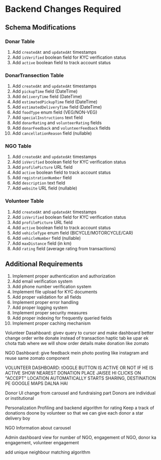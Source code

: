 # Backend Changes Required

## Schema Modifications

### Donar Table
1. Add `createdAt` and `updatedAt` timestamps
2. Add `isVerified` boolean field for KYC verification status
4. Add `active` boolean field to track account status

### DonarTransection Table
1. Add `createdAt` and `updatedAt` timestamps
2. Add `pickupTime` field (DateTime)
3. Add `deliveryTime` field (DateTime)
4. Add `estimatedPickupTime` field (DateTime)
5. Add `estimatedDeliveryTime` field (DateTime)
6. Add `foodType` enum field (VEG/NON-VEG)
7. Add `specialInstructions` text field
8. Add `donarRating` and `volunteerRating` fields
9. Add `donarFeedback` and `volunteerFeedback` fields
10. Add `cancellationReason` field (nullable)

### NGO Table
1. Add `createdAt` and `updatedAt` timestamps
2. Add `isVerified` boolean field for KYC verification status
3. Add `profilePicture` URL field
4. Add `active` boolean field to track account status
5. Add `registrationNumber` field
6. Add `description` text field
7. Add `website` URL field (nullable)

### Volunteer Table
1. Add `createdAt` and `updatedAt` timestamps
2. Add `isVerified` boolean field for KYC verification status
3. Add `profilePicture` URL field
4. Add `active` boolean field to track account status
5. Add `vehicleType` enum field (BICYCLE/MOTORCYCLE/CAR)
6. Add `vehicleNumber` field (nullable)
7. Add `maxDistance` field (in km)
8. Add `rating` field (average rating from transactions)

## Additional Requirements
1. Implement proper authentication and authorization
2. Add email verification system
3. Add phone number verification system
4. Implement file upload for KYC documents
5. Add proper validation for all fields
6. Implement proper error handling
7. Add proper logging system
8. Implement proper security measures
9. Add proper indexing for frequently queried fields
10. Implement proper caching mechanism 


Volunteer Dasahboard: givev query to cursor and make dashboard better
change order
write donate instead of transaction
haptic tab ke upar ek chota ttab where we will show order details
make donation like zomato

NGO Dashboard: give feedback mein photo posting like instagram
and reuse same zomato component

VOLUNTEER DASHBOARD: tOGGLE BUTTON IS ACTIVE OR NOT
IF HE IS ACTIVE SHOW NEAREST DONATION PLACE
JAISEE HI CLICKS ON "ACCEPT" LOCATION AUTOMATICALLY STARTS SHARING,
DESTINATION PE GOOGLE MAPS DALNA HAI



Donor UI change from carousel and fundraising part
Donors are individual or institutional

Personalization Profiling and backend algorithm for rating
Keep a track of donations doone by volunteer so that we can give each donor a star delivery boy

NGO Information about carousel

Admin dashboard view for number of NGO, engagement of NGO, donor ka engagement, volunteer engagement

add unique neighbour matching algorithm